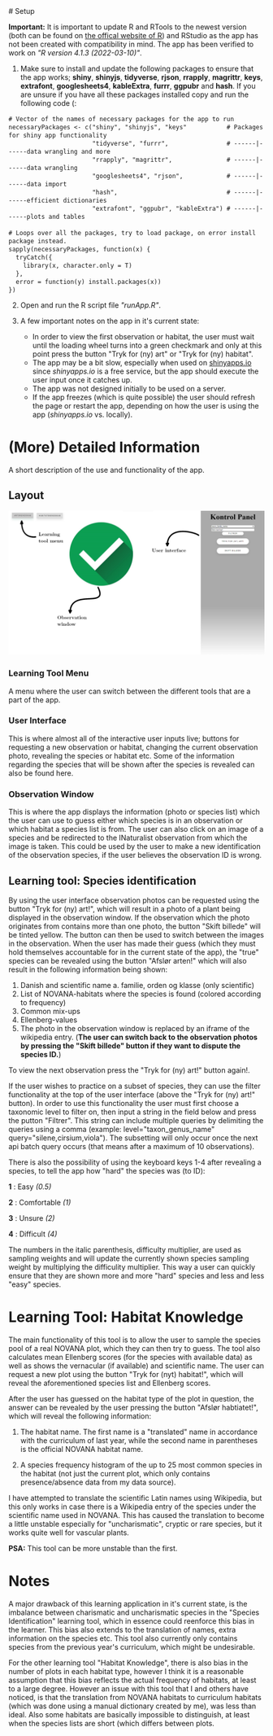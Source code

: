 <title> Learning tool for the course "Dansk Flora og Vegetationsøkologi" </title>
# Setup

**Important:** It is important to update R and RTools to the newest version (both can be found on [the offical website of R](https://www.r-project.org/)) and RStudio as the app has not been created with compatibility in mind. The app has been verified to work on *"R version 4.1.3 (2022-03-10)"*.

1) Make sure to install and update the following packages to ensure that the app works; **shiny**, **shinyjs**, **tidyverse**, **rjson**, **rrapply**, **magrittr**, **keys**, **extrafont**, **googlesheets4**, **kableExtra**, **furrr**, **ggpubr** and **hash**. If you are unsure if you have all these packages installed copy and run the following code (:

```
# Vector of the names of necessary packages for the app to run
necessaryPackages <- c("shiny", "shinyjs", "keys"           # Packages for shiny app functionality
                       "tidyverse", "furrr",                # ------|------data wrangling and more 
                       "rrapply", "magrittr",               # ------|------data wrangling
                       "googlesheets4", "rjson",            # ------|------data import
                       "hash",                              # ------|------efficient dictionaries
                       "extrafont", "ggpubr", "kableExtra") # ------|------plots and tables

# Loops over all the packages, try to load package, on error install package instead.
sapply(necessaryPackages, function(x) {
  tryCatch({
    library(x, character.only = T)
  },
  error = function(y) install.packages(x))
})
```


2) Open and run the R script file *"runApp.R"*.


3) A few important notes on the app in it's current state:
    *	In order to view the first observation or habitat, the user must wait until the loading wheel turns into a green checkmark and only at this point press the button "Tryk for (ny) art" or "Tryk for (ny) habitat".
    *	The app may be a bit slow, especially when used on [shinyapps.io](https://asvenning.shinyapps.io/lringsredskab_-_dansk_flora_og_vegetationskologi/?_ga=2.117524928.852255328.1662635286-946788904.1657455478) since *shinyapps.io* is a free service, but the app should execute the user input once it catches up.
    *	The app was not designed initially to be used on a server.
    * If the app freezes (which is quite possible) the user should refresh the page or restart the app, depending on how the user is using the app (*shinyapps.io* vs. locally).


# (More) Detailed Information
A short description of the use and functionality of the app.

## Layout

![](https://github.com/asgersvenning/Dansk-Flora-App/blob/759de68c860626c314a722cbdf220a8d9dd675eb/readme%20images/appLayout.jpg?raw=true)

### Learning Tool Menu
A menu where the user can switch between the different tools that are a part of the app.

### User Interface
This is where almost all of the interactive user inputs live; buttons for requesting a new observation or habitat, changing the current observation photo, revealing the species or habitat etc.
Some of the information regarding the species that will be shown after the species is revealed can also be found here.

### Observation Window
This is where the app displays the information (photo or species list) which the user can use to guess either which species is in an observation or which habitat a species list is from.
The user can also click on an image of a species and be redirected to the INaturalist observation from which the image is taken. This could be used by the user to make a new identification of the observation species, if the user believes the observation ID is wrong.

## Learning tool: Species identification
By using the user interface observation photos can be requested using the button "Tryk for (ny) art!", which will result in a photo of a plant being displayed in the observation window. If the observation which the photo originates from contains more than one photo, the button "Skift billede" will be tinted yellow. The button can then be used to switch between the images in the observation.
When the user has made their guess (which they must hold themselves accountable for in the current state of the app), the "true" species can be revealed using the button "Afslør arten!" which will also result in the following information being shown:


1)	Danish and scientific name 
    a.	familie, orden og klasse (only scientific) 
2)	List of NOVANA-habitats where the species is found (colored according to frequency)
3)	Common mix-ups
4)	Ellenberg-values
5)	The photo in the observation window is replaced by an iframe of the wikipedia entry. (**The user can switch back to the observation photos by pressing the "Skift billede" button if they want to dispute the species ID.**)

To view the next observation press the "Tryk for (ny) art!" button again!.

If the user wishes to practice on a subset of species, they can use the filter functionality at the top of the user interface (above the "Tryk for (ny) art!" button). In order to use this functionality the user must first choose a taxonomic level to filter on, then input a string in the field below and press the putton "Filtrer". This string can include multiple queries by delimiting the queries using a comma (example: level="taxon_genus_name" query="silene,cirsium,viola"). The subsetting will only occur once the next api batch query occurs (that means after a maximum of 10 observations).

There is also the possibility of using the keyboard keys 1-4 after revealing a species, to tell the app how "hard" the species was (to ID):

**1** : Easy *(0.5)*

**2** : Comfortable *(1)*

**3** : Unsure *(2)*

**4** : Difficult *(4)*

The numbers in the italic parenthesis, difficulty multiplier, are used as sampling weights and will update the currently shown species sampling weight by multiplying the difficulity multiplier. This way a user can quickly ensure that they are shown more and more "hard" species and less and less "easy" species.


# Learning Tool: Habitat Knowledge
The main functionality of this tool is to allow the user to sample the species pool of a real NOVANA plot, which they can then try to guess. The tool also calculates mean Ellenberg scores (for the species with available data) as well as shows the vernacular (if available) and scientific name.
The user can request a new plot using the button "Tryk for (nyt) habitat!", which will reveal the aforementioned species list and Ellenberg scores.

After the user has guessed on the habitat type of the plot in question, the answer can be revealed by the user pressing the button "Afslør habtiatet!", which will reveal the following information:

1) The habitat name. The first name is a "translated" name in accordance with the curriculum of last year, while the second name in parentheses is the official NOVANA habitat name.

2) A species frequency histogram of the up to 25 most common species in the habitat (not just the current plot, which only contains presence/absence data from my data source).

I have attempted to translate the scientific Latin names using Wikipedia, but this only works in case there is a Wikipedia entry of the species under the scientific name used in NOVANA. This has caused the translation to become a little unstable especially for "uncharismatic", cryptic or rare species, but it works quite well for vascular plants.

**PSA:** This tool can be more unstable than the first.

# Notes
A major drawback of this learning application in it's current state, is the imbalance between charismatic and uncharismatic species in the "Species Identification" learning tool, which in essence could reenforce this bias in the learner. This bias also extends to the translation of names, extra information on the species etc. This tool also currently only contains species from the previous year's curriculum, which might be undesirable.

For the other learning tool "Habitat Knowledge", there is also bias in the number of plots in each habitat type, however I think it is a reasonable assumption that this bias reflects the actual frequency of habitats, at least to a large degree. However an issue with this tool that I and others have noticed, is that the translation from NOVANA habitats to curriculum habitats (which was done using a manual dictionary created by me), was less than ideal. Also some habitats are basically impossible to distinguish, at least when the species lists are short (which differs between plots.
